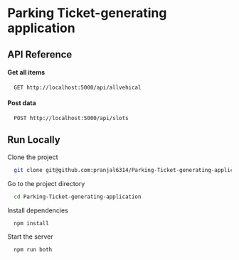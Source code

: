 # Parking Ticket-generating application


## API Reference

#### Get all items

```http
  GET http://localhost:5000/api/allvehical
```
#### Post data

```http
  POST http://localhost:5000/api/slots
```



## Run Locally

Clone the project

```bash
  git clone git@github.com:pranjal6314/Parking-Ticket-generating-application.git
```

Go to the project directory

```bash
  cd Parking-Ticket-generating-application
```

Install dependencies

```bash
  npm install
```

Start the server

```bash
  npm run both
```
